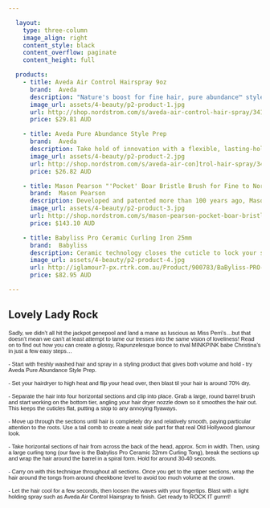 ```yaml
---

  layout:
    type: three-column
    image_align: right
    content_style: black
    content_overflow: paginate
    content_height: full

  products:
    - title: Aveda Air Control Hairspray 9oz
      brand:  Aveda
      description: "Nature's boost for fine hair, pure abundance™ style-prep™ infuses all-day weightless volume that feels naturally yours. Features and benefits:- Thickens strands with a botanical blend of passion fruit, rice bran, açaí oil, organic aloe and acacia gum. - Boosts volume with a natural corn-derived polymer, helping give fine, limp strands the hold they need for body that lasts all day. - Weightless conditioners detangle to help prevent breakage from combing. - Helps refresh volume on non-shampoo days without adding weight."
      image_url: assets/4-beauty/p2-product-1.jpg
      url: http://shop.nordstrom.com/s/aveda-air-control-hair-spray/3411085?origin=keywordsearch-personalizedsort&contextualcategoryid=2375500&fashionColor=&resultback=204&cm_sp=personalizedsort-_-searchresults-_-1_0_C
      price: $29.81 AUD

    - title: Aveda Pure Abundance Style Prep
      brand:  Aveda
      description: Take hold of innovation with a flexible, lasting-hold hair spray for all hair types that has a net-zero impact on the Earth's climate. Features breakthrough pine-resin technology for hold and a dry delivery.
      image_url: assets/4-beauty/p2-product-2.jpg
      url: http://shop.nordstrom.com/s/aveda-air-con]trol-hair-spray/3411085?origin=keywordsearch-personalizedsort&contextualcategoryid=2375500&fashionColor=&resultback=204&cm_sp=personalizedsort-_-searchresults-_-1_0_C
      price: $26.82 AUD

    - title: Mason Pearson "'Pocket' Boar Bristle Brush for Fine to Normal Hair"
      brand:  Mason Pearson
      description: Developed and patented more than 100 years ago, Mason Pearson's hair brush is the ultimate grooming tool. Only the finest, premium-grade boar bristle, which is gentle to the hair and scalp, is used. Brushing with a Mason Pearson hair brush is the best way to distribute the natural oils while exfoliating the scalp and stimulating circulation of the hair follicles. The patented pneumatic cushion conforms to the contours of the scalp, which optimizes brushing with minimal effort. Animals are not harmed in the collection of the boar bristle. This pure boar bristle brush is specifically for brushing through fine to normal hair types. Handmade in England.
      image_url: assets/4-beauty/p2-product-3.jpg
      url: http://shop.nordstrom.com/s/mason-pearson-pocket-boar-bristle-brush-for-fine-to-normal-hair/3257676?origin=keywordsearch-personalizedsort&contextualcategoryid=0&fashionColor=&resultback=1305&cm_sp=personalizedsort-_-searchresults-_-1_3_B
      price: $143.10 AUD

    - title: Babyliss Pro Ceramic Curling Iron 25mm
      brand:  Babyliss
      description: Ceramic technology closes the cuticle to lock your style in place and create a smoother finish.  The result - longer lasting, super shiny curls. BaBylissPRO Ceramic Curling Irons are available in five barrel sizes, creating everything from slimline ringlets to large bouncy ways.
      image_url: assets/4-beauty/p2-product-4.jpg
      url: http://iglamour7-px.rtrk.com.au/Product/900783/BaByliss-PRO-Ceramic-25mm-Curling-Iron
      price: $82.95 AUD

---
```


## Lovely Lady Rock

<style>

  p { font-family: Arial, Helvetica, sans-serif }
  p > span { font-style: normal; font-size: 80%; }

</style>

<span>Sadly, we didn’t all hit the jackpot genepool and land a mane as luscious as Miss Perri’s…but that doesn’t mean we can’t at least attempt to tame our tresses into the same vision of loveliness! Read on to find out how you can create a glossy, Rapunzelesque bonce to rival MINKPINK babe Christina’s in just a few easy steps…</span>

<span>- Start with freshly washed hair and spray in a styling product that gives both volume and hold - try Aveda Pure Abundance Style Prep.</span>

<span>- Set your hairdryer to high heat and flip your head over, then blast til your hair is around 70% dry.</span>

<span>- Separate the hair into four horizontal sections and clip into place. Grab a large, round barrel brush and start working on the bottom tier, angling your hair dryer nozzle down so it smoothes the hair out. This keeps the cuticles flat, putting a stop to any annoying flyaways.</span>

<span>- Move up through the sections until hair is completely dry and relatively smooth, paying particular attention to the roots. Use
a tail comb to create a neat side part for that real Old Hollywood glamour look.</span>

<span>- Take horizontal sections of hair from across the back of the head, approx. 5cm in width. Then, using a large curling tong (our fave is the Babyliss Pro Ceramic 32mm Curling Tong), break the sections up and wrap the hair around the barrel in a spiral form. Hold for around 30-40 seconds.</span>

<span>- Carry on with this technique throughout all sections. Once you get to the upper sections, wrap the hair around the tongs from around cheekbone level to avoid too much volume at the crown.</span>

<span>- Let the hair cool for a few seconds, then loosen the waves with your fingertips. Blast with a light holding spray such as Aveda Air Control Hairspray to finish. Get ready to ROCK IT gurrrrl!</span>
</body>
